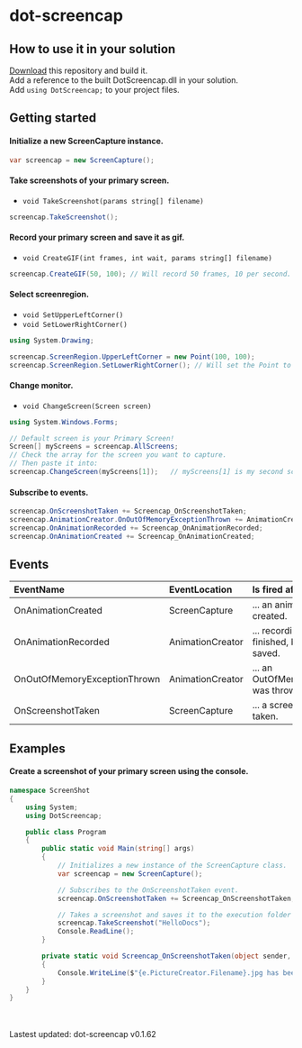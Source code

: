 # dot-screencap

## How to use it in your solution
[Download](https://github.com/Speisaa/dot-screencap) this repository and build it.  
Add a reference to the built DotScreencap.dll in your solution.  
Add `using DotScreencap;` to your project files.

## Getting started
#### Initialize a new ScreenCapture instance.
``` csharp
var screencap = new ScreenCapture();
```

#### Take screenshots of your primary screen.
 - ```void TakeScreenshot(params string[] filename)```
``` csharp
screencap.TakeScreenshot();
```

#### Record your primary screen and save it as gif.
 - ```void CreateGIF(int frames, int wait, params string[] filename)```
``` csharp
screencap.CreateGIF(50, 100); // Will record 50 frames, 10 per second.
```

#### Select screenregion.  
 - ```void SetUpperLeftCorner()```
 - ```void SetLowerRightCorner()```
``` csharp
using System.Drawing;

screencap.ScreenRegion.UpperLeftCorner = new Point(100, 100);
screencap.ScreenRegion.SetLowerRightCorner(); // Will set the Point to the current mouse position.
```

#### Change monitor.
 - ```void ChangeScreen(Screen screen)```  
``` csharp
using System.Windows.Forms;

// Default screen is your Primary Screen!
Screen[] myScreens = screencap.AllScreens;
// Check the array for the screen you want to capture.
// Then paste it into:
screencap.ChangeScreen(myScreens[1]);   // myScreens[1] is my second screen.
```

#### Subscribe to events.
``` csharp
screencap.OnScreenshotTaken += Screencap_OnScreenshotTaken;
screencap.AnimationCreator.OnOutOfMemoryExceptionThrown += AnimationCreator_OnOutOfMemoryExceptionThrown;
screencap.OnAnimationRecorded += Screencap_OnAnimationRecorded;
screencap.OnAnimationCreated += Screencap_OnAnimationCreated;
```

## Events
| EventName                    | EventLocation    | Is fired after...                                 |
| :--------------------------- | :--------------- | :------------------------------------------------ |
| OnAnimationCreated           | ScreenCapture    | ... an animation was created.                     |
| OnAnimationRecorded          | AnimationCreator | ... recording was finished, before file is saved. |
| OnOutOfMemoryExceptionThrown | AnimationCreator | ... an OutOfMemoryException was thrown.           |
| OnScreenshotTaken            | ScreenCapture    | ... a screenshot was taken.                       |


## Examples
#### Create a screenshot of your primary screen using the console.
``` csharp
namespace ScreenShot
{
    using System;
    using DotScreencap;

    public class Program
    {
        public static void Main(string[] args)
        {
            // Initializes a new instance of the ScreenCapture class.
            var screencap = new ScreenCapture();

            // Subscribes to the OnScreenshotTaken event.
            screencap.OnScreenshotTaken += Screencap_OnScreenshotTaken;

            // Takes a screenshot and saves it to the execution folder (HelloDocs.jpg).
            screencap.TakeScreenshot("HelloDocs");
            Console.ReadLine();
        }

        private static void Screencap_OnScreenshotTaken(object sender, ScreenCaptureOnScreenshotTakenEventArgs e)
        {
            Console.WriteLine($"{e.PictureCreator.Filename}.jpg has been saved.");
        }
    }
}
```

<br><br>
Lastest updated: dot-screencap v0.1.62
